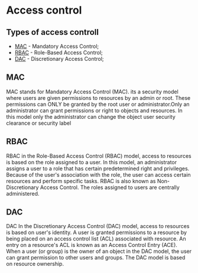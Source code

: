 # Access control

## Types of access controll

- [MAC](#mac) - Mandatory Access Control;
- [RBAC](#rbac) - Role-Based Access Control;
- [DAC](#dac) - Discretionary Access Control;

## MAC

MAC stands for Mandatory Access Control (MAC). its a security model where users are given permissions to resources by an admin or root. These permissions can ONLY be granted by the root user or administrator.Only an administrator can grant permissions or right to objects and resources. In this model only the administrator can change the object user security clearance or security label

## RBAC

RBAC in the Role-Based Access Control (RBAC) model, access to resources is based on the role assigned to a user. In this model, an administrator assigns a user to a role that has certain predetermined right and privileges. Because of the user's association with the role, the user can access certain resources and perform specific tasks. RBAC is also known as Non-Discretionary Access Control. The roles assigned to users are centrally administered.

## DAC

DAC In the Discretionary Access Control (DAC) model, access to resources is based on user's identity. A user is granted permissions to a resource by being placed on an access control list (ACL) associated with resource. An entry on a resource's ACL is known as an Access Control Entry (ACE). When a user (or group) is the owner of an object in the DAC model, the user can grant permission to other users and groups. The DAC model is based on resource ownership.
